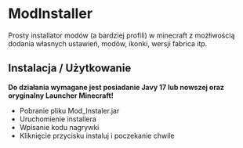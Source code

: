 # ModInstaller
Prosty installator modów (a bardziej profili) w minecraft z możłiwością dodania własnych ustawień, modów, ikonki, wersji fabrica itp.

## Instalacja / Użytkowanie
**Do działania wymagane jest posiadanie Javy 17 lub nowszej oraz oryginalny Launcher Minecraft!**

- Pobranie pliku Mod_Instaler.jar
- Uruchomienie installera
- Wpisanie kodu nagrywki
- Kliknięcie przycisku instaluj i poczekanie chwile
